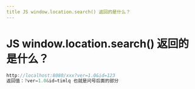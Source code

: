 ```yaml
---
title JS window.location.search() 返回的是什么？
---
```


# JS window.location.search() 返回的是什么？

```js
http://localhost:8080/xxx?ver=1.0&id=123
返回值：?ver=1.0&id=timlq 也就是问号后⾯的部分
```
